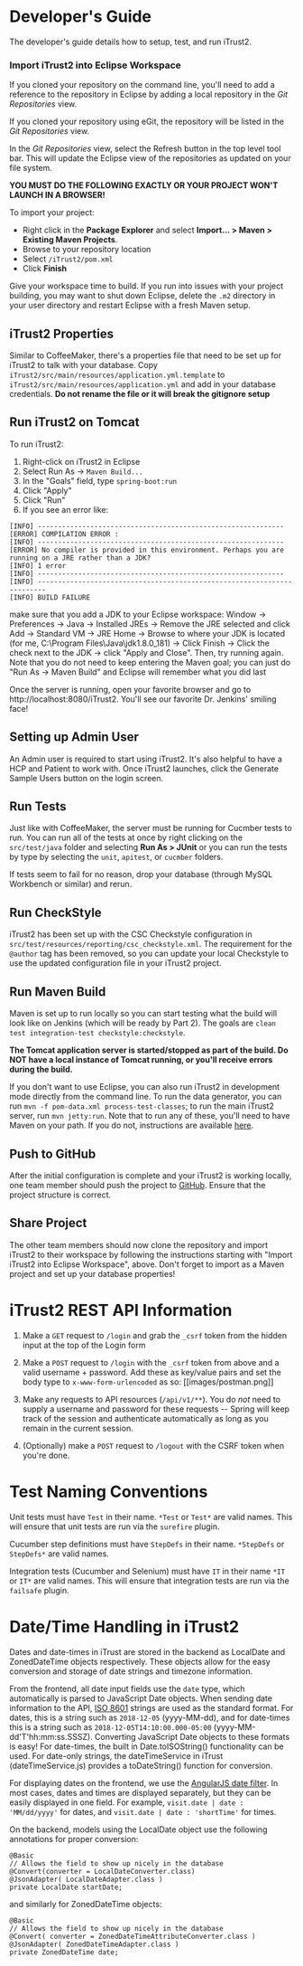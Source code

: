 # Developer's Guide

The developer's guide details how to setup, test, and run iTrust2.

### Import iTrust2 into Eclipse Workspace

If you cloned your repository on the command line, you'll need to add a reference to the repository in Eclipse by adding a local repository in the _Git Repositories_ view.

If you cloned your repository using eGit, the repository will be listed in the _Git Repositories_ view.

In the _Git Repositories_ view, select the Refresh button in the top level tool bar. This will update the Eclipse view of the repositories as updated on your file system.

**YOU MUST DO THE FOLLOWING EXACTLY OR YOUR PROJECT WON'T LAUNCH IN A BROWSER!**

To import your project:

- Right click in the **Package Explorer** and select **Import... > Maven > Existing Maven Projects**.
- Browse to your repository location
- Select `/iTrust2/pom.xml`
- Click **Finish**

Give your workspace time to build. If you run into issues with your project building, you may want to shut down Eclipse, delete the `.m2` directory in your user directory and restart Eclipse with a fresh Maven setup.

## iTrust2 Properties

Similar to CoffeeMaker, there's a properties file that need to be set up for iTrust2 to talk with your database. Copy `iTrust2/src/main/resources/application.yml.template` to `iTrust2/src/main/resources/application.yml` and add in your database credentials. **Do not rename the file or it will break the gitignore setup**

## Run iTrust2 on Tomcat

To run iTrust2:

1. Right-click on iTrust2 in Eclipse
2. Select Run As -> `Maven Build...`
3. In the "Goals" field, type `spring-boot:run`
4. Click "Apply"
5. Click "Run"
6. If you see an error like:

```
[INFO] -------------------------------------------------------------
[ERROR] COMPILATION ERROR :
[INFO] -------------------------------------------------------------
[ERROR] No compiler is provided in this environment. Perhaps you are running on a JRE rather than a JDK?
[INFO] 1 error
[INFO] -------------------------------------------------------------
[INFO] ------------------------------------------------------------------------
[INFO] BUILD FAILURE
```

make sure that you add a JDK to your Eclipse workspace: Window -> Preferences -> Java -> Installed JREs -> Remove the JRE selected and click Add -> Standard VM -> JRE Home -> Browse to where your JDK is located (for me, C:\Program Files\Java\jdk1.8.0_181) -> Click Finish -> Click the check next to the JDK -> click "Apply and Close". Then, try running again. Note that you do not need to keep entering the Maven goal; you can just do "Run As -> Maven Build" and Eclipse will remember what you did last

Once the server is running, open your favorite browser and go to http://localhost:8080/iTrust2. You'll see our favorite Dr. Jenkins' smiling face!

## Setting up Admin User

An Admin user is required to start using iTrust2. It's also helpful to have a HCP and Patient to work with. Once iTrust2 launches, click the Generate Sample Users button on the login screen.

## Run Tests

Just like with CoffeeMaker, the server must be running for Cucmber tests to run. You can run all of the tests at once by right clicking on the `src/test/java` folder and selecting **Run As > JUnit** or you can run the tests by type by selecting the `unit`, `apitest`, or `cucmber` folders.

If tests seem to fail for no reason, drop your database (through MySQL Workbench or similar) and rerun.

## Run CheckStyle

iTrust2 has been set up with the CSC Checkstyle configuration in `src/test/resources/reporting/csc_checkstyle.xml`. The requirement for the `@author` tag has been removed, so you can update your local Checkstyle to use the updated configuration file in your iTrust2 project.

## Run Maven Build

Maven is set up to run locally so you can start testing what the build will look like on Jenkins (which will be ready by Part 2). The goals are `clean test integration-test checkstyle:checkstyle`.

**The Tomcat application server is started/stopped as part of the build. Do NOT have a local instance of Tomcat running, or you'll receive errors during the build.**

If you don't want to use Eclipse, you can also run iTrust2 in development mode directly from the command line. To run the data generator, you can run `mvn -f pom-data.xml process-test-classes`; to run the main iTrust2 server, run `mvn jetty:run`. Note that to run any of these, you'll need to have Maven on your path. If you do not, instructions are available [here](https://maven.apache.org/install.html).

## Push to GitHub

After the initial configuration is complete and your iTrust2 is working locally, one team member should push the project to [GitHub](http://github.ncsu.edu). Ensure that the project structure is correct.

## Share Project

The other team members should now clone the repository and import iTrust2 to their workspace by following the instructions starting with "Import iTrust2 into Eclipse Workspace", above. Don't forget to import as a Maven project and set up your database properties!

# iTrust2 REST API Information

1. Make a `GET` request to `/login` and grab the `_csrf` token from the hidden input at the top of the Login form

2. Make a `POST` request to `/login` with the `_csrf` token from above and a valid username + password. Add these as key/value pairs and set the body type to `x-www-form-urlencoded` as so:
   [[images/postman.png]]

3. Make any requests to API resources (`/api/v1/**`). You do _not_ need to supply a username and password for these requests -- Spring will keep track of the session and authenticate automatically as long as you remain in the current session.

4. (Optionally) make a `POST` request to `/logout` with the CSRF token when you're done.

# Test Naming Conventions

Unit tests must have `Test` in their name. `*Test` or `Test*` are valid names. This will ensure that unit tests are run via the `surefire` plugin.

Cucumber step definitions must have `StepDefs` in their name. `*StepDefs` or `StepDefs*` are valid names.

Integration tests (Cucumber and Selenium) must have `IT` in their name `*IT` or `IT*` are valid names. This will ensure that integration tests are run via the `failsafe` plugin.

# [](#date-time-handling)Date/Time Handling in iTrust2

Dates and date-times in iTrust are stored in the backend as LocalDate and ZonedDateTime objects respectively. These objects allow for the easy conversion and storage of date strings and timezone information.

From the frontend, all date input fields use the `date` type, which automatically is parsed to JavaScript Date objects. When sending date information to the API, [ISO 8601](https://en.wikipedia.org/wiki/ISO_8601) strings are used as the standard format. For dates, this is a string such as `2018-12-05` (yyyy-MM-dd), and for date-times this is a string such as `2018-12-05T14:10:00.000-05:00` (yyyy-MM-dd'T'hh:mm:ss.SSSZ). Converting JavaScript Date objects to these formats is easy! For date-times, the built in Date.toISOString() functionality can be used. For date-only strings, the dateTimeService in iTrust (dateTimeService.js) provides a toDateString() function for conversion.

For displaying dates on the frontend, we use the [AngularJS date filter](https://docs.angularjs.org/api/ng/filter/date). In most cases, dates and times are displayed separately, but they can be easily displayed in one field. For example, `visit.date | date : 'MM/dd/yyyy'` for dates, and `visit.date | date : 'shortTime'` for times.

On the backend, models using the LocalDate object use the following annotations for proper conversion:

```
@Basic
// Allows the field to show up nicely in the database
@Convert(converter = LocalDateConverter.class)
@JsonAdapter( LocalDateAdapter.class )
private LocalDate startDate;
```

and similarly for ZonedDateTime objects:

```
@Basic
// Allows the field to show up nicely in the database
@Convert( converter = ZonedDateTimeAttributeConverter.class )
@JsonAdapter( ZonedDateTimeAdapter.class )
private ZonedDateTime date;
```

